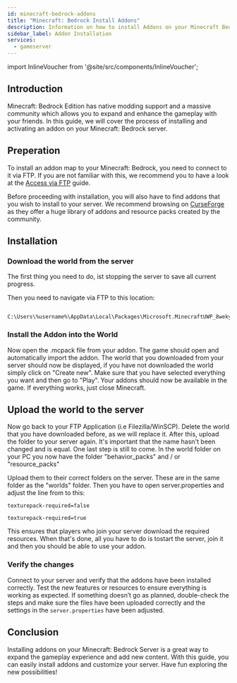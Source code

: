 ```yaml
---
id: minecraft-bedrock-addons
title: "Minecraft: Bedrock Install Addons"
description: Information on how to install Addons on your Minecraft Bedrock server from ZAP-Hosting - ZAP-Hosting.com documentation
sidebar_label: Addon Installation
services:
  - gameserver
---
```


import InlineVoucher from '@site/src/components/InlineVoucher';

## Introduction
Minecraft: Bedrock Edition has native modding support and a massive community which allows you to expand and enhance the gameplay with your friends. In this guide, we will cover the process of installing and activating an addon on your Minecraft: Bedrock server.

<InlineVoucher />

## Preperation

To install an addon map to your Minecraft: Bedrock, you need to connect to it via FTP. If you are not familiar with this, we recommend you to have a look at the [Access via FTP](gameserver-ftpaccess.md) guide.

Before proceeding with installation, you will also have to find addons that you wish to install to your server. We recommend browsing on [CurseForge](https://www.curseforge.com/minecraft-bedrock) as they offer a huge library of addons and resource packs created by the community. 

## Installation

### Download the world from the server

The first thing you need to do, ist stopping the server to save all current progress.

Then you need to navigate via FTP to this location:

```

```

```
C:\Users\%username%\AppData\Local\Packages\Microsoft.MinecraftUWP_8wekyb3d8bbwe\LocalState\games\com.mojang\minecraftWorlds
```

### Install the Addon into the World
Now open the .mcpack file from your addon. The game should open and automatically import the addon. The world that you downloaded from your server should now be displayed, if you have not downloaded the world simply click on "Create new". Make sure that you have selected everything you want and then go to "Play". Your addons should now be available in the game. If everything works, just close Minecraft.

## Upload the world to the server

Now go back to your FTP Application (i.e Filezilla/WinSCP). Delete the world that you have downloaded before, as we will replace it. After this, upload the folder to your server again. It's important that the name hasn't been changed and is equal. One last step is still to come. In the world folder on your PC you now have the folder "behavior_packs" and / or "resource_packs"


Upload them to their correct folders on the server. These are in the same folder as the "worlds" folder. Then you have to open server.properties and adjust the line from to this: 

```
texturepack-required=false
```
```
texturepack-required=true
```

This ensures that players who join your server download the required resources. When that's done, all you have to do is tostart the server, join it and then you should be able to use your addon.

### Verify the changes

Connect to your server and verify that the addons have been installed correctly. Test the new features or resources to ensure everything is working as expected. If something doesn’t go as planned, double-check the steps and make sure the files have been uploaded correctly and the settings in the `server.properties` have been adjusted.

## Conclusion

Installing addons on your Minecraft: Bedrock Server is a great way to expand the gameplay experience and add new content. With this guide, you can easily install addons and customize your server. Have fun exploring the new possibilities!
